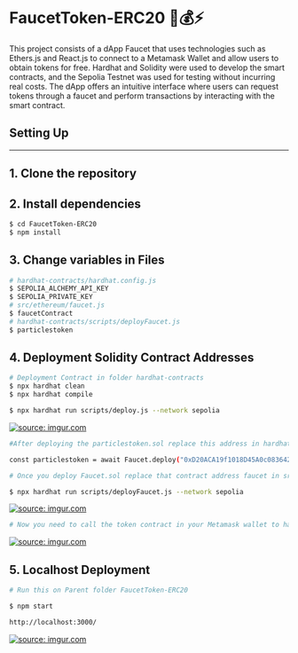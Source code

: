 # FaucetToken-ERC20 🚰💰⚡

This project consists of a dApp Faucet that uses technologies such as Ethers.js and React.js to connect to a Metamask Wallet and allow users to obtain tokens for free. Hardhat and Solidity were used to develop the smart contracts, and the Sepolia Testnet was used for testing without incurring real costs. The dApp offers an intuitive interface where users can request tokens through a faucet and perform transactions by interacting with the smart contract.


## Setting Up
---
## 1. Clone the repository

## 2. Install dependencies

```bash
$ cd FaucetToken-ERC20
$ npm install 
```
## 3. Change variables in Files
```bash
# hardhat-contracts/hardhat.config.js
$ SEPOLIA_ALCHEMY_API_KEY
$ SEPOLIA_PRIVATE_KEY
# src/ethereum/faucet.js 
$ faucetContract
# hardhat-contracts/scripts/deployFaucet.js 
$ particlestoken

```
## 4. Deployment Solidity Contract Addresses
```bash
# Deployment Contract in folder hardhat-contracts
$ npx hardhat clean
$ npx hardhat compile
```


``` bash
$ npx hardhat run scripts/deploy.js --network sepolia
```
<a href="https://imgur.com/75mQoZd"><img src="https://i.imgur.com/75mQoZd.gif" title="source: imgur.com" /></a>

``` bash
#After deploying the particlestoken.sol replace this address in hardhat-contracts/scripts/deployFaucet.js file with the variable:

const particlestoken = await Faucet.deploy("0xD20ACA19f1018D45A0c08364246d24CA0063e946");


```

``` bash
# Once you deploy Faucet.sol replace that contract address faucet in src/ethereum/faucet.js 

$ npx hardhat run scripts/deployFaucet.js --network sepolia
```

<a href="https://imgur.com/pMfO2kO"><img src="https://i.imgur.com/pMfO2kO.gif" title="source: imgur.com" /></a>


``` bash
# Now you need to call the token contract in your Metamask wallet to have funds from the created token. After you get tokens now you need to send some tokens to the Faucet contract so that the contract can be fund.
```
<a href="https://imgur.com/wDzdUO4"><img src="https://i.imgur.com/wDzdUO4.gif" title="source: imgur.com" /></a>


## 5. Localhost Deployment

``` bash
# Run this on Parent folder FaucetToken-ERC20

$ npm start

http://localhost:3000/

```
<a href="https://imgur.com/D65LBVR"><img src="https://i.imgur.com/D65LBVR.gif" title="source: imgur.com" /></a>























